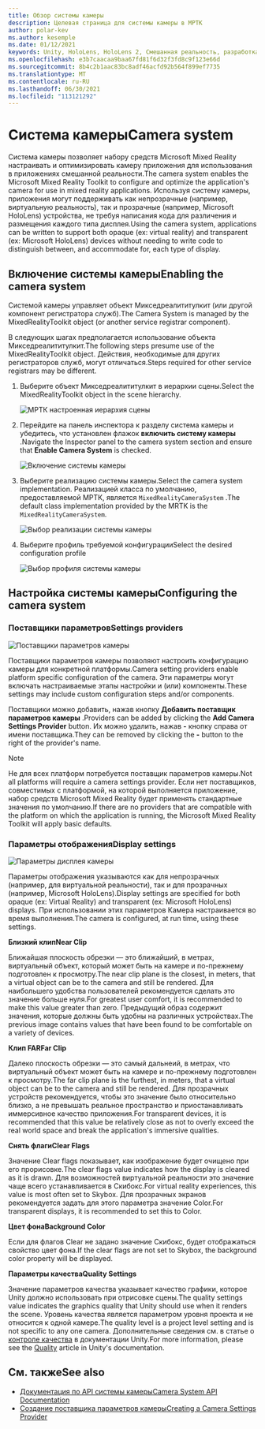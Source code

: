 ```yaml
---
title: Обзор системы камеры
description: Целевая страница для системы камеры в МРТК
author: polar-kev
ms.author: kesemple
ms.date: 01/12/2021
keywords: Unity, HoloLens, HoloLens 2, Смешанная реальность, разработка, МРТК, Камера,
ms.openlocfilehash: e3b7caacaa9baa67fd81f6d32f3fd8c9f123e66d
ms.sourcegitcommit: 8b4c2b1aac83bc8adf46acfd92b564f899ef7735
ms.translationtype: MT
ms.contentlocale: ru-RU
ms.lasthandoff: 06/30/2021
ms.locfileid: "113121292"
---
```

# <a name="camera-system"></a><span data-ttu-id="f91e3-104">Система камеры</span><span class="sxs-lookup"><span data-stu-id="f91e3-104">Camera system</span></span>

<span data-ttu-id="f91e3-105">Система камеры позволяет набору средств Microsoft Mixed Reality настраивать и оптимизировать камеру приложения для использования в приложениях смешанной реальности.</span><span class="sxs-lookup"><span data-stu-id="f91e3-105">The camera system enables the Microsoft Mixed Reality Toolkit to configure and optimize the application's camera for use in mixed reality applications.</span></span> <span data-ttu-id="f91e3-106">Используя систему камеры, приложения могут поддерживать как непрозрачные (например, виртуальную реальность), так и прозрачные (например, Microsoft HoloLens) устройства, не требуя написания кода для различения и размещения каждого типа дисплея.</span><span class="sxs-lookup"><span data-stu-id="f91e3-106">Using the camera system, applications can be written to support both opaque (ex: virtual reality) and transparent (ex: Microsoft HoloLens) devices without needing to write code to distinguish between, and accommodate for, each type of display.</span></span>

## <a name="enabling-the-camera-system"></a><span data-ttu-id="f91e3-107">Включение системы камеры</span><span class="sxs-lookup"><span data-stu-id="f91e3-107">Enabling the camera system</span></span>

<span data-ttu-id="f91e3-108">Системой камеры управляет объект Микседреалититулкит (или другой компонент регистратора служб).</span><span class="sxs-lookup"><span data-stu-id="f91e3-108">The Camera System is managed by the MixedRealityToolkit object (or another service registrar component).</span></span>

<span data-ttu-id="f91e3-109">В следующих шагах предполагается использование объекта Микседреалититулкит.</span><span class="sxs-lookup"><span data-stu-id="f91e3-109">The following steps presume use of the MixedRealityToolkit object.</span></span> <span data-ttu-id="f91e3-110">Действия, необходимые для других регистраторов служб, могут отличаться.</span><span class="sxs-lookup"><span data-stu-id="f91e3-110">Steps required for other service registrars may be different.</span></span>

1. <span data-ttu-id="f91e3-111">Выберите объект Микседреалититулкит в иерархии сцены.</span><span class="sxs-lookup"><span data-stu-id="f91e3-111">Select the MixedRealityToolkit object in the scene hierarchy.</span></span>

    ![МРТК настроенная иерархия сцены](../images/MRTK_ConfiguredHierarchy.png)

2. <span data-ttu-id="f91e3-113">Перейдите на панель инспектора к разделу система камеры и убедитесь, что установлен флажок **включить систему камеры** .</span><span class="sxs-lookup"><span data-stu-id="f91e3-113">Navigate the Inspector panel to the camera system section and ensure that **Enable Camera System** is checked.</span></span>

    ![Включение системы камеры](../images/camera-system/EnableCameraSystem.png)

3. <span data-ttu-id="f91e3-115">Выберите реализацию системы камеры.</span><span class="sxs-lookup"><span data-stu-id="f91e3-115">Select the camera system implementation.</span></span> <span data-ttu-id="f91e3-116">Реализацией класса по умолчанию, предоставляемой МРТК, является `MixedRealityCameraSystem` .</span><span class="sxs-lookup"><span data-stu-id="f91e3-116">The default class implementation provided by the MRTK is the `MixedRealityCameraSystem`.</span></span>

    ![Выбор реализации системы камеры](../images/camera-system/SelectCameraSystemType.png)

4. <span data-ttu-id="f91e3-118">Выберите профиль требуемой конфигурации</span><span class="sxs-lookup"><span data-stu-id="f91e3-118">Select the desired configuration profile</span></span>

    ![Выбор профиля системы камеры](../images/camera-system/SelectCameraProfile.png)

## <a name="configuring-the-camera-system"></a><span data-ttu-id="f91e3-120">Настройка системы камеры</span><span class="sxs-lookup"><span data-stu-id="f91e3-120">Configuring the camera system</span></span>

### <a name="settings-providers"></a><span data-ttu-id="f91e3-121">Поставщики параметров</span><span class="sxs-lookup"><span data-stu-id="f91e3-121">Settings providers</span></span>

![Поставщики параметров камеры](../images/camera-system/CameraSettingsProviders.png)

<span data-ttu-id="f91e3-123">Поставщики параметров камеры позволяют настроить конфигурацию камеры для конкретной платформы.</span><span class="sxs-lookup"><span data-stu-id="f91e3-123">Camera setting providers enable platform specific configuration of the camera.</span></span> <span data-ttu-id="f91e3-124">Эти параметры могут включать настраиваемые этапы настройки и (или) компоненты.</span><span class="sxs-lookup"><span data-stu-id="f91e3-124">These settings may include custom configuration steps and/or components.</span></span>

<span data-ttu-id="f91e3-125">Поставщики можно добавить, нажав кнопку **Добавить поставщик параметров камеры** .</span><span class="sxs-lookup"><span data-stu-id="f91e3-125">Providers can be added by clicking the **Add Camera Settings Provider** button.</span></span> <span data-ttu-id="f91e3-126">Их можно удалить, нажав **-** кнопку справа от имени поставщика.</span><span class="sxs-lookup"><span data-stu-id="f91e3-126">They can be removed by clicking the **-** button to the right of the provider's name.</span></span>

> [!Note]
> <span data-ttu-id="f91e3-127">Не для всех платформ потребуется поставщик параметров камеры.</span><span class="sxs-lookup"><span data-stu-id="f91e3-127">Not all platforms will require a camera settings provider.</span></span> <span data-ttu-id="f91e3-128">Если нет поставщиков, совместимых с платформой, на которой выполняется приложение, набор средств Microsoft Mixed Reality будет применять стандартные значения по умолчанию.</span><span class="sxs-lookup"><span data-stu-id="f91e3-128">If there are no providers that are compatible with the platform on which the application is running, the Microsoft Mixed Reality Toolkit will apply basic defaults.</span></span>

### <a name="display-settings"></a><span data-ttu-id="f91e3-129">Параметры отображения</span><span class="sxs-lookup"><span data-stu-id="f91e3-129">Display settings</span></span>

![Параметры дисплея камеры](../images/camera-system/CameraDisplaySettings.png)

<span data-ttu-id="f91e3-131">Параметры отображения указываются как для непрозрачных (например, для виртуальной реальности), так и для прозрачных (например, Microsoft HoloLens).</span><span class="sxs-lookup"><span data-stu-id="f91e3-131">Display settings are specified for both opaque (ex: Virtual Reality) and transparent (ex: Microsoft HoloLens) displays.</span></span> <span data-ttu-id="f91e3-132">При использовании этих параметров Камера настраивается во время выполнения.</span><span class="sxs-lookup"><span data-stu-id="f91e3-132">The camera is configured, at run time, using these settings.</span></span>

<span data-ttu-id="f91e3-133">**Близкий клип**</span><span class="sxs-lookup"><span data-stu-id="f91e3-133">**Near Clip**</span></span>

<span data-ttu-id="f91e3-134">Ближайшая плоскость обрезки — это ближайший, в метрах, виртуальный объект, который может быть на камере и по-прежнему подготовлен к просмотру.</span><span class="sxs-lookup"><span data-stu-id="f91e3-134">The near clip plane is the closest, in meters, that a virtual object can be to the camera and still be rendered.</span></span> <span data-ttu-id="f91e3-135">Для наибольшего удобства пользователей рекомендуется сделать это значение больше нуля.</span><span class="sxs-lookup"><span data-stu-id="f91e3-135">For greatest user comfort, it is recommended to make this value greater than zero.</span></span> <span data-ttu-id="f91e3-136">Предыдущий образ содержит значения, которые должны быть удобны на различных устройствах.</span><span class="sxs-lookup"><span data-stu-id="f91e3-136">The previous image contains values that have been found to be comfortable on a variety of devices.</span></span>

<span data-ttu-id="f91e3-137">**Клип FAR**</span><span class="sxs-lookup"><span data-stu-id="f91e3-137">**Far Clip**</span></span>

<span data-ttu-id="f91e3-138">Далеко плоскость обрезки — это самый дальнеий, в метрах, что виртуальный объект может быть на камере и по-прежнему подготовлен к просмотру.</span><span class="sxs-lookup"><span data-stu-id="f91e3-138">The far clip plane is the furthest, in meters, that a virtual object can be to the camera and still be rendered.</span></span> <span data-ttu-id="f91e3-139">Для прозрачных устройств рекомендуется, чтобы это значение было относительно близко, а не превышать реальное пространство и приостанавливать иммерсивное качество приложения.</span><span class="sxs-lookup"><span data-stu-id="f91e3-139">For transparent devices, it is recommended that this value be relatively close as not to overly exceed the real world space and break the application's immersive qualities.</span></span>

<span data-ttu-id="f91e3-140">**Снять флаги**</span><span class="sxs-lookup"><span data-stu-id="f91e3-140">**Clear Flags**</span></span>

<span data-ttu-id="f91e3-141">Значение Clear flags показывает, как изображение будет очищено при его прорисовке.</span><span class="sxs-lookup"><span data-stu-id="f91e3-141">The clear flags value indicates how the display is cleared as it is drawn.</span></span> <span data-ttu-id="f91e3-142">Для возможностей виртуальной реальности это значение чаще всего устанавливается в Скибокс.</span><span class="sxs-lookup"><span data-stu-id="f91e3-142">For virtual reality experiences, this value is most often set to Skybox.</span></span> <span data-ttu-id="f91e3-143">Для прозрачных экранов рекомендуется задать для этого параметра значение Color.</span><span class="sxs-lookup"><span data-stu-id="f91e3-143">For transparent displays, it is recommended to set this to Color.</span></span>

<span data-ttu-id="f91e3-144">**Цвет фона**</span><span class="sxs-lookup"><span data-stu-id="f91e3-144">**Background Color**</span></span>

<span data-ttu-id="f91e3-145">Если для флагов Clear не задано значение Скибокс, будет отображаться свойство цвет фона.</span><span class="sxs-lookup"><span data-stu-id="f91e3-145">If the clear flags are not set to Skybox, the background color property will be displayed.</span></span>

<span data-ttu-id="f91e3-146">**Параметры качества**</span><span class="sxs-lookup"><span data-stu-id="f91e3-146">**Quality Settings**</span></span>

<span data-ttu-id="f91e3-147">Значение параметров качества указывает качество графики, которое Unity должно использовать при отрисовке сцены.</span><span class="sxs-lookup"><span data-stu-id="f91e3-147">The quality settings value indicates the graphics quality that Unity should use when it renders the scene.</span></span> <span data-ttu-id="f91e3-148">Уровень качества является параметром уровня проекта и не относится к одной камере.</span><span class="sxs-lookup"><span data-stu-id="f91e3-148">The quality level is a project level setting and is not specific to any one camera.</span></span> <span data-ttu-id="f91e3-149">Дополнительные сведения см. в статье о [контроле качества](https://docs.unity3d.com/Manual/class-QualitySettings.html) в документации Unity.</span><span class="sxs-lookup"><span data-stu-id="f91e3-149">For more information, please see the [Quality](https://docs.unity3d.com/Manual/class-QualitySettings.html) article in Unity's documentation.</span></span>

## <a name="see-also"></a><span data-ttu-id="f91e3-150">См. также</span><span class="sxs-lookup"><span data-stu-id="f91e3-150">See also</span></span>

- [<span data-ttu-id="f91e3-151">Документация по API системы камеры</span><span class="sxs-lookup"><span data-stu-id="f91e3-151">Camera System API Documentation</span></span>](xref:Microsoft.MixedReality.Toolkit.CameraSystem)
- [<span data-ttu-id="f91e3-152">Создание поставщика параметров камеры</span><span class="sxs-lookup"><span data-stu-id="f91e3-152">Creating a Camera Settings Provider</span></span>](create-settings-provider.md)
